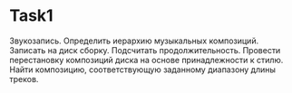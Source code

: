 # Task1
Звукозапись. Определить иерархию музыкальных композиций. Записать
на  диск сборку. Подсчитать продолжительность. Провести перестановку
композиций диска на основе принадлежности к стилю. Найти композицию,
соответствующую заданному диапазону длины треков.

